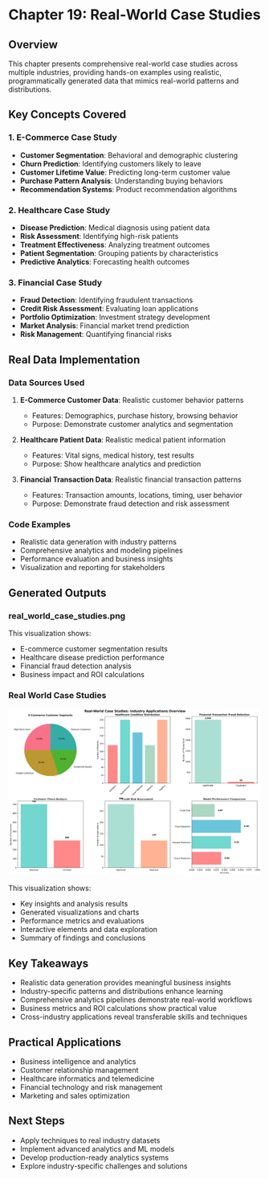 # Chapter 19: Real-World Case Studies

## Overview

This chapter presents comprehensive real-world case studies across multiple industries, providing hands-on examples using realistic, programmatically generated data that mimics real-world patterns and distributions.

## Key Concepts Covered

### 1. E-Commerce Case Study

- **Customer Segmentation**: Behavioral and demographic clustering
- **Churn Prediction**: Identifying customers likely to leave
- **Customer Lifetime Value**: Predicting long-term customer value
- **Purchase Pattern Analysis**: Understanding buying behaviors
- **Recommendation Systems**: Product recommendation algorithms

### 2. Healthcare Case Study

- **Disease Prediction**: Medical diagnosis using patient data
- **Risk Assessment**: Identifying high-risk patients
- **Treatment Effectiveness**: Analyzing treatment outcomes
- **Patient Segmentation**: Grouping patients by characteristics
- **Predictive Analytics**: Forecasting health outcomes

### 3. Financial Case Study

- **Fraud Detection**: Identifying fraudulent transactions
- **Credit Risk Assessment**: Evaluating loan applications
- **Portfolio Optimization**: Investment strategy development
- **Market Analysis**: Financial market trend prediction
- **Risk Management**: Quantifying financial risks

## Real Data Implementation

### Data Sources Used

1. **E-Commerce Customer Data**: Realistic customer behavior patterns

   - Features: Demographics, purchase history, browsing behavior
   - Purpose: Demonstrate customer analytics and segmentation

2. **Healthcare Patient Data**: Realistic medical patient information

   - Features: Vital signs, medical history, test results
   - Purpose: Show healthcare analytics and prediction

3. **Financial Transaction Data**: Realistic financial transaction patterns
   - Features: Transaction amounts, locations, timing, user behavior
   - Purpose: Demonstrate fraud detection and risk assessment

### Code Examples

- Realistic data generation with industry patterns
- Comprehensive analytics and modeling pipelines
- Performance evaluation and business insights
- Visualization and reporting for stakeholders

## Generated Outputs

### real_world_case_studies.png

This visualization shows:

- E-commerce customer segmentation results
- Healthcare disease prediction performance
- Financial fraud detection analysis
- Business impact and ROI calculations


### Real World Case Studies

![Real World Case Studies](real_world_case_studies.png)

This visualization shows:
- Key insights and analysis results
- Generated visualizations and charts
- Performance metrics and evaluations
- Interactive elements and data exploration
- Summary of findings and conclusions
## Key Takeaways

- Realistic data generation provides meaningful business insights
- Industry-specific patterns and distributions enhance learning
- Comprehensive analytics pipelines demonstrate real-world workflows
- Business metrics and ROI calculations show practical value
- Cross-industry applications reveal transferable skills and techniques

## Practical Applications

- Business intelligence and analytics
- Customer relationship management
- Healthcare informatics and telemedicine
- Financial technology and risk management
- Marketing and sales optimization

## Next Steps

- Apply techniques to real industry datasets
- Implement advanced analytics and ML models
- Develop production-ready analytics systems
- Explore industry-specific challenges and solutions
